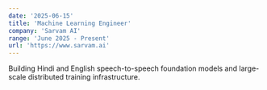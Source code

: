 ```yaml
---
date: '2025-06-15'
title: 'Machine Learning Engineer'
company: 'Sarvam AI'
range: 'June 2025 - Present'
url: 'https://www.sarvam.ai'
---
```


Building Hindi and English speech-to-speech foundation models and large-scale distributed training infrastructure.
